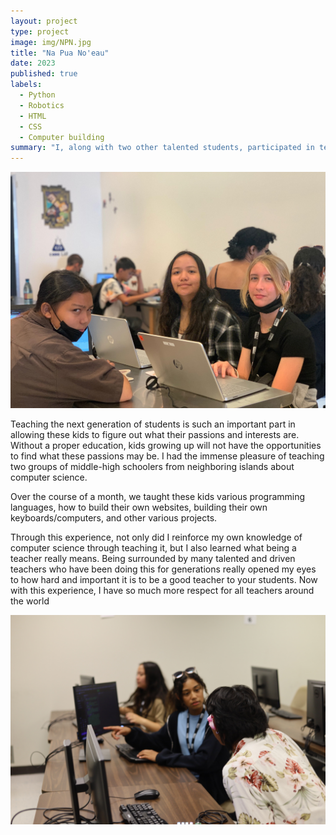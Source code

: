 ```yaml
---
layout: project
type: project
image: img/NPN.jpg
title: "Na Pua No'eau"
date: 2023
published: true
labels:
  - Python
  - Robotics
  - HTML
  - CSS
  - Computer building
summary: "I, along with two other talented students, participated in teaching students from middle school to high school about computer science in a program called Na Pua No'eau"
---
```


<img class="rounded float-start pe-4" src="../img/npn1.JPG" >
     
Teaching the next generation of students is such an important part in allowing these kids to figure out what their passions and interests are. Without a proper education, kids growing up will not have the opportunities to find what these passions may be. I had the immense pleasure of teaching two groups of middle-high schoolers from neighboring islands about computer science.

Over the course of a month, we taught these kids various programming languages, how to build their own websites, building their own keyboards/computers, and other various projects.

Through this experience, not only did I reinforce my own knowledge of computer science through teaching it, but I also learned what being a teacher really means. Being surrounded by many talented and driven teachers who have been doing this for generations really opened my eyes to how hard and important it is to be a good teacher to your students. Now with this experience, I have so much more respect for all teachers around the world

<img class="rounded float-start pe-4" src="../img/npn2.JPG" >
